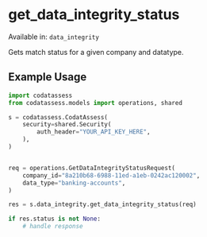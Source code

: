 # get_data_integrity_status
Available in: `data_integrity`

Gets match status for a given company and datatype.

## Example Usage
```python
import codatassess
from codatassess.models import operations, shared

s = codatassess.CodatAssess(
    security=shared.Security(
        auth_header="YOUR_API_KEY_HERE",
    ),
)


req = operations.GetDataIntegrityStatusRequest(
    company_id="8a210b68-6988-11ed-a1eb-0242ac120002",
    data_type="banking-accounts",
)

res = s.data_integrity.get_data_integrity_status(req)

if res.status is not None:
    # handle response
```